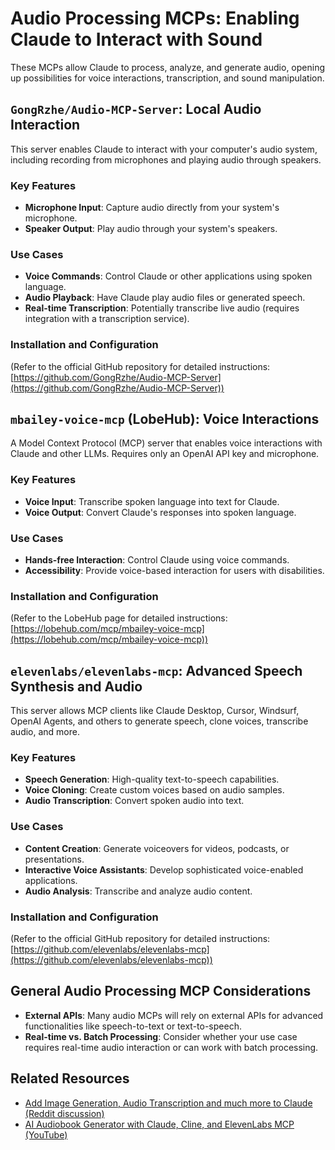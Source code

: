 
# Audio Processing MCPs: Enabling Claude to Interact with Sound

These MCPs allow Claude to process, analyze, and generate audio, opening up possibilities for voice interactions, transcription, and sound manipulation.

## `GongRzhe/Audio-MCP-Server`: Local Audio Interaction

This server enables Claude to interact with your computer's audio system, including recording from microphones and playing audio through speakers.

### Key Features

*   **Microphone Input**: Capture audio directly from your system's microphone.
*   **Speaker Output**: Play audio through your system's speakers.

### Use Cases

*   **Voice Commands**: Control Claude or other applications using spoken language.
*   **Audio Playback**: Have Claude play audio files or generated speech.
*   **Real-time Transcription**: Potentially transcribe live audio (requires integration with a transcription service).

### Installation and Configuration

(Refer to the official GitHub repository for detailed instructions: [https://github.com/GongRzhe/Audio-MCP-Server](https://github.com/GongRzhe/Audio-MCP-Server))

## `mbailey-voice-mcp` (LobeHub): Voice Interactions

A Model Context Protocol (MCP) server that enables voice interactions with Claude and other LLMs. Requires only an OpenAI API key and microphone.

### Key Features

*   **Voice Input**: Transcribe spoken language into text for Claude.
*   **Voice Output**: Convert Claude's responses into spoken language.

### Use Cases

*   **Hands-free Interaction**: Control Claude using voice commands.
*   **Accessibility**: Provide voice-based interaction for users with disabilities.

### Installation and Configuration

(Refer to the LobeHub page for detailed instructions: [https://lobehub.com/mcp/mbailey-voice-mcp](https://lobehub.com/mcp/mbailey-voice-mcp))

## `elevenlabs/elevenlabs-mcp`: Advanced Speech Synthesis and Audio

This server allows MCP clients like Claude Desktop, Cursor, Windsurf, OpenAI Agents, and others to generate speech, clone voices, transcribe audio, and more.

### Key Features

*   **Speech Generation**: High-quality text-to-speech capabilities.
*   **Voice Cloning**: Create custom voices based on audio samples.
*   **Audio Transcription**: Convert spoken audio into text.

### Use Cases

*   **Content Creation**: Generate voiceovers for videos, podcasts, or presentations.
*   **Interactive Voice Assistants**: Develop sophisticated voice-enabled applications.
*   **Audio Analysis**: Transcribe and analyze audio content.

### Installation and Configuration

(Refer to the official GitHub repository for detailed instructions: [https://github.com/elevenlabs/elevenlabs-mcp](https://github.com/elevenlabs/elevenlabs-mcp))

## General Audio Processing MCP Considerations

*   **External APIs**: Many audio MCPs will rely on external APIs for advanced functionalities like speech-to-text or text-to-speech.
*   **Real-time vs. Batch Processing**: Consider whether your use case requires real-time audio interaction or can work with batch processing.

## Related Resources

*   [Add Image Generation, Audio Transcription and much more to Claude (Reddit discussion)](https://www.reddit.com/r/ClaudeAI/comments/1haxkrq/add_image_generation_audio_transcription_and_much/)
*   [AI Audiobook Generator with Claude, Cline, and ElevenLabs MCP (YouTube)](https://www.youtube.com/watch?v=FJdV-iE_Tps)


